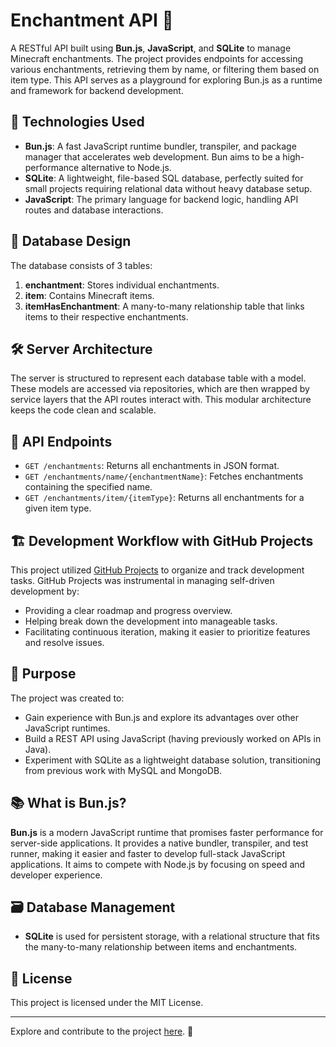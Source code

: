 # Enchantment API 🔮

A RESTful API built using **Bun.js**, **JavaScript**, and **SQLite** to manage Minecraft enchantments. The project provides endpoints for accessing various enchantments, retrieving them by name, or filtering them based on item type. This API serves as a playground for exploring Bun.js as a runtime and framework for backend development.

## 🔧 Technologies Used
- **Bun.js**: A fast JavaScript runtime bundler, transpiler, and package manager that accelerates web development. Bun aims to be a high-performance alternative to Node.js.
- **SQLite**: A lightweight, file-based SQL database, perfectly suited for small projects requiring relational data without heavy database setup.
- **JavaScript**: The primary language for backend logic, handling API routes and database interactions.

## 📂 Database Design
The database consists of 3 tables:
1. **enchantment**: Stores individual enchantments.
2. **item**: Contains Minecraft items.
3. **itemHasEnchantment**: A many-to-many relationship table that links items to their respective enchantments.

## 🛠️ Server Architecture
The server is structured to represent each database table with a model. These models are accessed via repositories, which are then wrapped by service layers that the API routes interact with. This modular architecture keeps the code clean and scalable.

## 🚀 API Endpoints
- `GET /enchantments`: Returns all enchantments in JSON format.
- `GET /enchantments/name/{enchantmentName}`: Fetches enchantments containing the specified name.
- `GET /enchantments/item/{itemType}`: Returns all enchantments for a given item type.

## 🏗️ Development Workflow with GitHub Projects
This project utilized [GitHub Projects](https://github.com/users/kahfree/projects/1) to organize and track development tasks. GitHub Projects was instrumental in managing self-driven development by:
- Providing a clear roadmap and progress overview.
- Helping break down the development into manageable tasks.
- Facilitating continuous iteration, making it easier to prioritize features and resolve issues.

## 🌱 Purpose
The project was created to:
- Gain experience with Bun.js and explore its advantages over other JavaScript runtimes.
- Build a REST API using JavaScript (having previously worked on APIs in Java).
- Experiment with SQLite as a lightweight database solution, transitioning from previous work with MySQL and MongoDB.

## 📚 What is Bun.js?
**Bun.js** is a modern JavaScript runtime that promises faster performance for server-side applications. It provides a native bundler, transpiler, and test runner, making it easier and faster to develop full-stack JavaScript applications. It aims to compete with Node.js by focusing on speed and developer experience.

## 🗃️ Database Management
- **SQLite** is used for persistent storage, with a relational structure that fits the many-to-many relationship between items and enchantments.

## 📄 License
This project is licensed under the MIT License.

---

Explore and contribute to the project [here](https://github.com/kahfree/enchantment-api). 🚀
